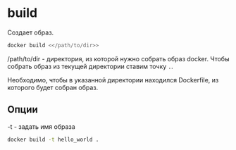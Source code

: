 # build

Создает образ.

```bash
docker build <</path/to/dir>>
```

/path/to/dir - директория, из которой нужно собрать образ docker. Чтобы собрать образ из текущей директории ставим точку `.`.

Необходимо, чтобы в указанной директории находился Dockerfile, из которого будет собран образ.

## Опции

-t - задать имя образа

```bash
docker build -t hello_world .
```
